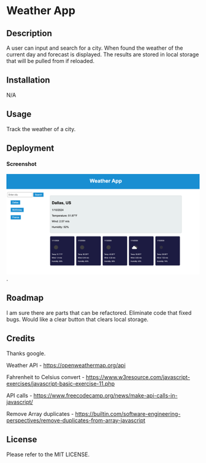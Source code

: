 # Weather App

## Description
A user can input and search for a city. When found the weather of the current day and forecast is displayed. The results are stored in local storage that will be pulled from if reloaded. 



## Installation

N/A

## Usage
Track the weather of a city.


## Deployment


#### Screenshot
![my screenshot](assets/Screenshot.png).

## Roadmap
I am sure there are parts that can be refactored. Eliminate code that fixed bugs. Would like a clear button that clears local storage. 

## Credits
Thanks google. 

Weather API - https://openweathermap.org/api

Fahrenheit to Celsius convert - https://www.w3resource.com/javascript-exercises/javascript-basic-exercise-11.php

API calls - https://www.freecodecamp.org/news/make-api-calls-in-javascript/

Remove Array duplicates - https://builtin.com/software-engineering-perspectives/remove-duplicates-from-array-javascript


## License
Please refer to the MIT LICENSE.
